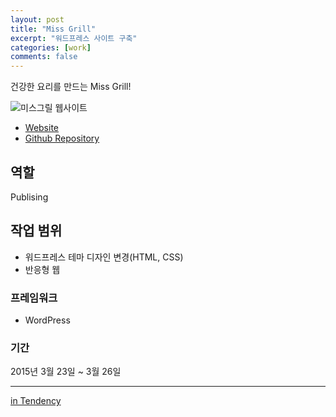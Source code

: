 ```yaml
---
layout: post
title: "Miss Grill"
excerpt: "워드프레스 사이트 구축"
categories: [work]
comments: false
---
```


건강한 요리를 만드는 Miss Grill!

![미스그릴 웹사이트]({{site.url}}/{{site.baseurl}}img/post-assets/work-missgrill.png)

- [Website](http://missgrill.co.kr/)
- [Github Repository](https://github.com/joongone/miss_grill.git)

## 역할
Publising

## 작업 범위
- 워드프레스 테마 디자인 변경(HTML, CSS)
- 반응형 웹

### 프레임워크
- WordPress

### 기간
2015년 3월 23일 ~ 3월 26일

---
[in Tendency](http://tendency.co.kr/tendency/work/work_view.asp?sbdtype=0000400001&sgubun=&sissmall=&se_page=1&se_perpage=20&bno=174)